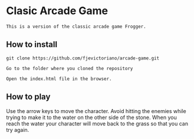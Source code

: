 # Clasic Arcade Game
    This is a version of the classic arcade game Frogger.

## How to install 
```
git clone https://github.com/fjevictoriano/arcade-game.git

Go to the folder where you cloned the repository

Open the index.html file in the browser.
```

## How to play

Use the arrow keys to move the character. Avoid hitting the enemies while trying to make it to the water on the other side of the stone. 
When you reach the water your character will move back to the grass so that you can try again.

